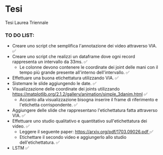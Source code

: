 # Tesi
Tesi Laurea Triennale

### TO DO LIST:

- Creare uno script che semplifica l'annotazione dei video attraverso VIA. ✅
- Creare uno script che realizzi un dataframe dove ogni record rappresenta un intervallo da 33ms. ✅
  - Le colonne devono contenere le coordinate dei joint delle mani con il tempo più grande presente all'interno dell'intervallo. ✅
- Effettuare una buona etichettatura utilizzando VIA. ✅
- Sistemare le slide aggiungendo le date. ✅
- Visualizzazione delle coordinate dei joints utilizzando https://matplotlib.org/2.1.2/gallery/animation/simple_3danim.html ✅
  - Accanto alla visualizzazione bisogna inserire il frame di riferimento e l'etichetta corrispondente. ✅
- Aggiungere delle slide che rappresentano l'etichettatura fatta attraverso VIA. ✅
- Effettuare uno studio qualitativo e quantitativo sull'etichettatura dei video. ✅
  - Leggere il seguente paper: <a href="https://arxiv.org/pdf/1703.09026.pdf">https://arxiv.org/pdf/1703.09026.pdf </a>✅
  - Etichettare il secondo video e aggiungerlo allo studio dell'etichettatura. ✅
- LSTM ✅